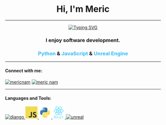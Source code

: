 <h1 align="center">Hi, I'm Meric</h1>
<hr>  

<div style="text-align: center;">
<a href="https://git.io/typing-svg"><img src="https://readme-typing-svg.demolab.com?font=roboto&weight=700&size=30&pause=1000&center=true&vCenter=true&width=1100&height=30&lines=electrical+%26+electronics+engineer;web+developer;game+developer" alt="Typing SVG" /></a>
</div>


<h3 align="center">I enjoy software development. </h3>
<h3 align="center">
    <span style="font_size:'20px'; color:#36BCF7FF">Python</span> &
    <span style="font_size:'20px'; color:#36BCF7FF">JavaScript</span> & 
    <span style="font_size:'20px'; color:#36BCF7FF"> Unreal Engine </span> 
</h3>

<hr>  
<h4 align="left">Connect with me:</h4>
<p align="left">
<a href="https://twitter.com/mericnam" target="blank"><img align="center" src="https://raw.githubusercontent.com/rahuldkjain/github-profile-readme-generator/master/src/images/icons/Social/twitter.svg" alt="mericnam" height="30" width="40" /></a>
<a href="https://linkedin.com/in/meriç-nam-a518a7106/" target="blank"><img align="center" src="https://raw.githubusercontent.com/rahuldkjain/github-profile-readme-generator/master/src/images/icons/Social/linked-in-alt.svg" alt="meriç nam" height="30" width="40" /></a>
</p>

<hr>  
<h4 align="left">Languages and Tools:</h4>
<p align="left"> 
  <a href="https://www.djangoproject.com/" target="_blank" rel="noreferrer"> <img src="https://cdn.worldvectorlogo.com/logos/django.svg" alt="django" width="40" height="40"/> </a> <a href="https://developer.mozilla.org/en-US/docs/Web/JavaScript" target="_blank" rel="noreferrer"> <img src="https://raw.githubusercontent.com/devicons/devicon/master/icons/javascript/javascript-original.svg" alt="javascript" width="40" height="40"/> </a> <a href="https://www.python.org" target="_blank" rel="noreferrer"> <img src="https://raw.githubusercontent.com/devicons/devicon/master/icons/python/python-original.svg" alt="python" width="40" height="40"/> </a> <a href="https://reactjs.org/" target="_blank" rel="noreferrer"> <img src="https://raw.githubusercontent.com/devicons/devicon/master/icons/react/react-original-wordmark.svg" alt="react" width="40" height="40"/> </a> 
    <a href="https://unrealengine.com/" target="_blank" rel="noreferrer"> <img src="https://raw.githubusercontent.com/kenangundogan/fontisto/036b7eca71aab1bef8e6a0518f7329f13ed62f6b/icons/svg/brand/unreal-engine.svg" alt="unreal" width="40" height="40"/> </a>
</p>



